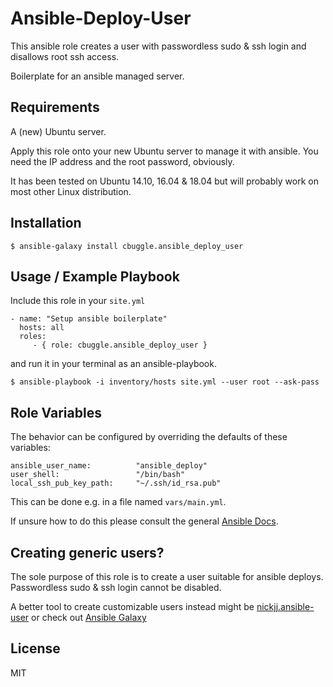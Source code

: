 Ansible-Deploy-User
=========

This ansible role creates a user with passwordless sudo & ssh login and disallows root ssh access. 

Boilerplate for an ansible managed server. 

Requirements
------------

A (new) Ubuntu server. 

Apply this role onto your new Ubuntu server to manage it with ansible. You need the IP address and the root password, obviously. 

It has been tested on Ubuntu 14.10, 16.04 & 18.04 but will probably work on most other Linux distribution.

Installation
------------
    $ ansible-galaxy install cbuggle.ansible_deploy_user


Usage / Example Playbook
----------------

Include this role in your `site.yml` 

    - name: "Setup ansible boilerplate" 
      hosts: all
      roles:
         - { role: cbuggle.ansible_deploy_user }

and run it in your terminal as an ansible-playbook.

    $ ansible-playbook -i inventory/hosts site.yml --user root --ask-pass


Role Variables
--------------

The behavior can be configured by overriding the defaults of these variables:

    ansible_user_name:          "ansible_deploy"
    user_shell:                 "/bin/bash"
    local_ssh_pub_key_path:     "~/.ssh/id_rsa.pub"

This can be done e.g. in a file named `vars/main.yml`.

If unsure how to do this please consult the general [Ansible Docs](https://docs.ansible.com/). 


Creating generic users?
---------------------
The sole purpose of this role is to create a user suitable for ansible deploys. Passwordless sudo & ssh login cannot be disabled.

A better tool to create customizable users instead might be [nickjj.ansible-user](https://github.com/nickjj/ansible-user) or check out [Ansible Galaxy](https://galaxy.ansible.com) 


License
-------

MIT
